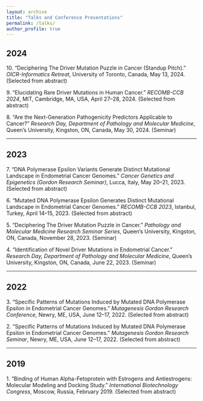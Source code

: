 ```yaml
---
layout: archive
title: "Talks and Conference Presentations"
permalink: /talks/
author_profile: true
---
```


## 2024

10\. “Deciphering The Driver Mutation Puzzle in Cancer (Standup Pitch).” *OICR-Informatics Retreat*, University of Toronto, Canada, May 13, 2024. (Selected from abstract)

9\. “Elucidating Rare Driver Mutations in Human Cancer.” *RECOMB-CCB 2024*, MIT, Cambridge, MA, USA, April 27–28, 2024. (Selected from abstract)

8\. “Are the Next-Generation Pathogenicity Predictors Applicable to Cancer?” *Research Day, Department of Pathology and Molecular Medicine*, Queen’s University, Kingston, ON, Canada, May 30, 2024. (Seminar)

---

## 2023

7\. “DNA Polymerase Epsilon Variants Generate Distinct Mutational Landscape in Endometrial Cancer Genomes.” *Cancer Genetics and Epigenetics (Gordon Research Seminar)*, Lucca, Italy, May 20–21, 2023. (Selected from abstract)

6\. “Mutated DNA Polymerase Epsilon Generates Distinct Mutational Landscape in Endometrial Cancer Genomes.” *RECOMB-CCB 2023*, Istanbul, Turkey, April 14–15, 2023. (Selected from abstract)

5\. “Deciphering The Driver Mutation Puzzle in Cancer.” *Pathology and Molecular Medicine Research Seminar Series*, Queen’s University, Kingston, ON, Canada, November 28, 2023. (Seminar)

4\. “Identification of Novel Driver Mutations in Endometrial Cancer.” *Research Day, Department of Pathology and Molecular Medicine*, Queen’s University, Kingston, ON, Canada, June 22, 2023. (Seminar)

---

## 2022

3\. “Specific Patterns of Mutations Induced by Mutated DNA Polymerase Epsilon in Endometrial Cancer Genomes.” *Mutagenesis Gordon Research Conference*, Newry, ME, USA, June 12–17, 2022. (Selected from abstract)

2\. “Specific Patterns of Mutations Induced by Mutated DNA Polymerase Epsilon in Endometrial Cancer Genomes.” *Mutagenesis Gordon Research Seminar*, Newry, ME, USA, June 12–17, 2022. (Selected from abstract)

---

## 2019

1\. “Binding of Human Alpha-Fetoprotein with Estrogens and Antiestrogens: Molecular Modeling and Docking Study.” *International Biotechnology Congress*, Moscow, Russia, February 2019. (Selected from abstract)

